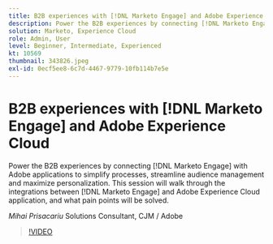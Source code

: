 ```yaml
---
title: B2B experiences with [!DNL Marketo Engage] and Adobe Experience Cloud
description: Power the B2B experiences by connecting [!DNL Marketo Engage] with Adobe applications to simplify processes, streamline audience management and maximize personalization.
solution: Marketo, Experience Cloud
role: Admin, User
level: Beginner, Intermediate, Experienced
kt: 10569
thumbnail: 343826.jpeg
exl-id: 0ecf5ee8-6c7d-4467-9779-10fb114b7e5e
---
```

# B2B experiences with [!DNL Marketo Engage] and Adobe Experience Cloud

Power the B2B experiences by connecting [!DNL Marketo Engage] with Adobe applications to simplify processes, streamline audience management and maximize personalization. This session will walk through the integrations between [!DNL Marketo Engage] and Adobe Experience Cloud application, and what pain points will be solved.

*Mihai Prisacariu* Solutions Consultant, CJM / Adobe

>[!VIDEO](https://video.tv.adobe.com/v/343826/?quality=12&learn=on)
